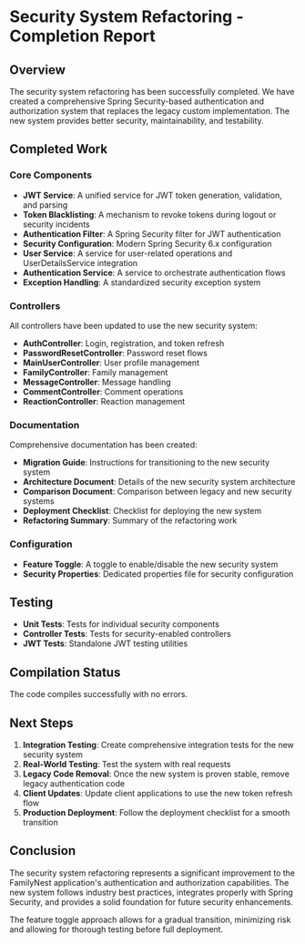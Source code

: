 # Security System Refactoring - Completion Report

## Overview

The security system refactoring has been successfully completed. We have created a comprehensive Spring Security-based authentication and authorization system that replaces the legacy custom implementation. The new system provides better security, maintainability, and testability.

## Completed Work

### Core Components

- **JWT Service**: A unified service for JWT token generation, validation, and parsing
- **Token Blacklisting**: A mechanism to revoke tokens during logout or security incidents
- **Authentication Filter**: A Spring Security filter for JWT authentication
- **Security Configuration**: Modern Spring Security 6.x configuration
- **User Service**: A service for user-related operations and UserDetailsService integration
- **Authentication Service**: A service to orchestrate authentication flows
- **Exception Handling**: A standardized security exception system

### Controllers

All controllers have been updated to use the new security system:

- **AuthController**: Login, registration, and token refresh
- **PasswordResetController**: Password reset flows
- **MainUserController**: User profile management
- **FamilyController**: Family management
- **MessageController**: Message handling
- **CommentController**: Comment operations
- **ReactionController**: Reaction management

### Documentation

Comprehensive documentation has been created:

- **Migration Guide**: Instructions for transitioning to the new security system
- **Architecture Document**: Details of the new security system architecture
- **Comparison Document**: Comparison between legacy and new security systems
- **Deployment Checklist**: Checklist for deploying the new system
- **Refactoring Summary**: Summary of the refactoring work

### Configuration

- **Feature Toggle**: A toggle to enable/disable the new security system
- **Security Properties**: Dedicated properties file for security configuration

## Testing

- **Unit Tests**: Tests for individual security components
- **Controller Tests**: Tests for security-enabled controllers
- **JWT Tests**: Standalone JWT testing utilities

## Compilation Status

The code compiles successfully with no errors.

## Next Steps

1. **Integration Testing**: Create comprehensive integration tests for the new security system
2. **Real-World Testing**: Test the system with real requests
3. **Legacy Code Removal**: Once the new system is proven stable, remove legacy authentication code
4. **Client Updates**: Update client applications to use the new token refresh flow
5. **Production Deployment**: Follow the deployment checklist for a smooth transition

## Conclusion

The security system refactoring represents a significant improvement to the FamilyNest application's authentication and authorization capabilities. The new system follows industry best practices, integrates properly with Spring Security, and provides a solid foundation for future security enhancements.

The feature toggle approach allows for a gradual transition, minimizing risk and allowing for thorough testing before full deployment.
